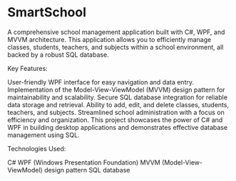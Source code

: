 # SmartSchool
A comprehensive school management application built with C#, WPF, and MVVM architecture. This application allows you to efficiently manage classes, students, teachers, and subjects within a school environment, all backed by a robust SQL database.

Key Features:

User-friendly WPF interface for easy navigation and data entry.
Implementation of the Model-View-ViewModel (MVVM) design pattern for maintainability and scalability.
Secure SQL database integration for reliable data storage and retrieval.
Ability to add, edit, and delete classes, students, teachers, and subjects.
Streamlined school administration with a focus on efficiency and organization.
This project showcases the power of C# and WPF in building desktop applications and demonstrates effective database management using SQL.

Technologies Used:

C#
WPF (Windows Presentation Foundation)
MVVM (Model-View-ViewModel) design pattern
SQL database
